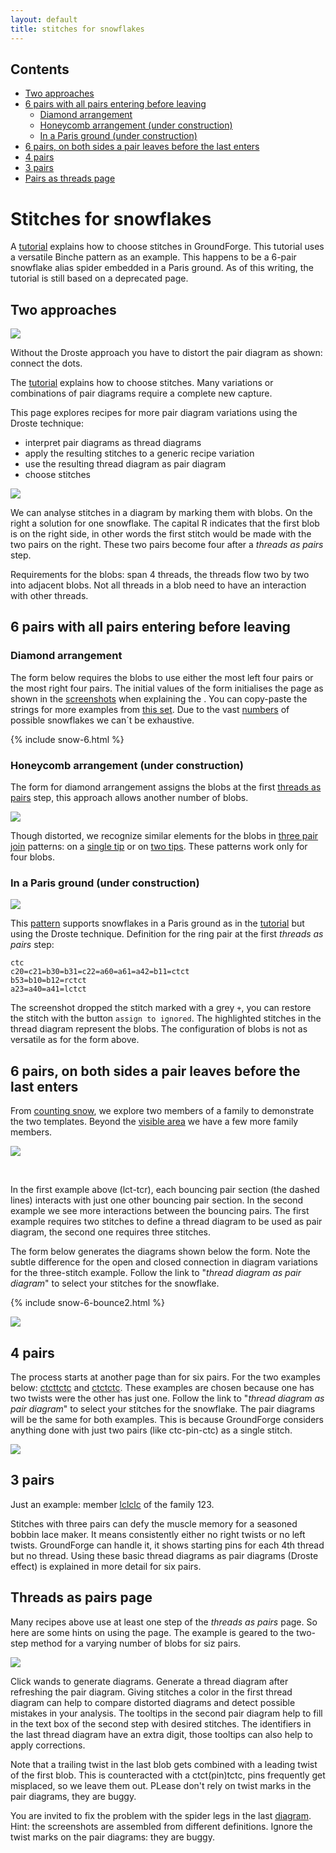```yaml
---
layout: default
title: stitches for snowflakes
---
```


Contents
--------

- [Two approaches](#two-approaches)
- [6 pairs with all pairs entering before leaving](#6-pairs-with-all-pairs-entering-before-leaving)
  - [Diamond arrangement](#diamond-arrangement)
  - [Honeycomb arrangement (under construction)](#honeycomb-arrangement-under-construction)
  - [In a Paris ground (under construction)](#in-a-paris-ground-under-construction)
- [6 pairs, on both sides a pair leaves before the last enters](#6-pairs-on-both-sides-a-pair-leaves-before-the-last-enters)
- [4 pairs](#4-pairs)
- [3 pairs](#3-pairs)
- [Pairs as threads page](#threads-as-pairs-page)

Stitches for snowflakes
=======================

A [tutorial] explains how to choose stitches in GroundForge.
This tutorial uses a versatile Binche pattern as an example. 
This happens to be a 6-pair snowflake alias spider embedded in a Paris ground.
As of this writing, the tutorial is still based on a deprecated page. 

[tutorial]: /GroundForge-help/Binche

Two approaches
--------------

![](connect-dots.svg?align=right)

Without the Droste approach you have to distort the pair diagram as shown: connect the dots.

The [tutorial] explains how to choose stitches.
Many variations or combinations of pair diagrams require a complete new capture. 

This page explores recipes for more pair diagram variations using the Droste technique:
* interpret pair diagrams as thread diagrams
* apply the resulting stitches to a generic recipe variation
* use the resulting thread diagram as pair diagram
* choose stitches

![](blobs.svg?align=right)

We can analyse stitches in a diagram by marking them with blobs.
On the right a solution for one snowflake.
The capital R indicates that the first blob is on the right side,
in other words the first stitch would be made with the two pairs on the right.
These two pairs become four after a _threads as pairs_ step.

Requirements for the blobs: span 4 threads, 
the threads flow two by two into adjacent blobs.
Not all threads in a blob need to have an interaction with other threads.


6 pairs with all pairs entering before leaving
----------------------------------------------

### Diamond arrangement

The form below requires the blobs to use either the most left four pairs or the most right four pairs.
The initial values of the form initialises the page as shown in the [screenshots](#threads-as-pairs-page) when explaining the .
You can copy-paste the strings for more examples from 
<a href="../counting-sow/654321.svg" target="_blank">this set</a>.
Due to the vast [numbers](../counting-snow) of possible snowflakes we can´t be exhaustive.

{% include snow-6.html %}

### Honeycomb arrangement (under construction)

The form for diamond arrangement assigns the blobs at the first [threads as pairs](#threads-as-pairs-page) step,
this approach allows another number of blobs.

![](fish-base-for-star.png?align=right)

Though distorted, we recognize similar elements for the blobs in [three pair join](../misca#3-paired-join) patterns:
on a [single tip](/GroundForge/stitches?patchWidth=12&patchHeight=20&b1=clcrc&a1=c&d3=clcrclll&a3=cttt&c4=c&b4=crclc&d6=crclcrrr&c6=cttt&tile=76x-,yxxy,6-x4,x24-,xxww,x-27&tileStitch=ctct&shiftColsSW=0&shiftRowsSW=6&shiftColsSE=4&shiftRowsSE=6)
or on [two tips](/GroundForge/stitches?patchWidth=8&patchHeight=12&d1=c&b1=ctct&l2=ctctrrr&d2=crclcrrr&c2=crclc&b2=ctcttt&a2=ctctl&d3=cttt&k4=ctct&c4=c&l5=ctctrr&k5=ctctrr&d5=clcrc&c5=clcrclll&a5=ctctll&c6=cttt&footside=x4,48,xx,x-,1z,xw&tile=-5,68,-7,5-,12,4-&headside=-x,V8,YX,7X,17,XX&footsideStitch=ctct&tileStitch=ctc&headsideStitch=ctct&shiftColsSW=0&shiftRowsSW=6&shiftColsSE=2&shiftRowsSE=6).
These patterns work only for four blobs.

### In a Paris ground (under construction)

![](snow-in-paris.png?align=right)

This [pattern](/GroundForge/stitches.html?patchWidth=19&patchHeight=16&tile=-5-,6-5,-5-,5-5,-58,5-4&shiftColsSW=0&shiftRowsSW=6&shiftColsSE=3&shiftRowsSE=3&b1=ct&c2=ct&a2=cllcr&b3=cl&c4=ctc&a4=ct&c5=-&b5=crrcl&c6=ctc&a6=cr&droste2=ctc,c20=c21=b30=b31=c22=a60=a61=a42=b11=ctct,b53=b10=b12=rctct,a23=a40=a41=lctct)
supports snowflakes in a Paris ground as in the [tutorial] but using the Droste technique. Definition for the ring pair at the first _threads as pairs_ step:

    ctc
    c20=c21=b30=b31=c22=a60=a61=a42=b11=ctct
    b53=b10=b12=rctct
    a23=a40=a41=lctct

The screenshot dropped the stitch marked with a grey `+`,
you can restore the stitch with the button `assign to ignored`.
The highlighted stitches in the thread diagram represent the blobs.
The configuration of blobs is not as versatile as for the form above.

6 pairs, on both sides a pair leaves before the last enters
-----------------------------------------------------------

From [counting snow](../counting-snow), we explore two members of a family to demonstrate the two templates.
Beyond the [visible area](#save-and-edit-images) we have a few more family members.

![](4-3254-2.svg?align-right)

&nbsp;

In the first example above (lct-tcr), each bouncing pair section (the dashed lines) interacts with just one other bouncing pair section.
In the second example we see more interactions between the bouncing pairs.
The first example requires two stitches to define a thread diagram to be used as pair diagram, the second one requires three stitches.

The form below generates the diagrams shown below the form.
Note the subtle difference for the open and closed connection in diagram variations for the three-stitch example.
Follow the link to "_thread diagram as pair diagram_" to select your stitches for the snowflake.

{% include snow-6-bounce2.html %}

![](4-3254-2.png)

4 pairs
-------

The process starts at another page than for six pairs.
For the two examples below:
[ctcttctc](/GroundForge/stitches.html?patchWidth=7&patchHeight=9&tile=5-&shiftColsSW=-1&shiftRowsSW=1&shiftColsSE=1&shiftRowsSE=1&a1=ctcttctc)
and [ctctctc](/GroundForge/stitches.html?patchWidth=7&patchHeight=9&tile=5-&shiftColsSW=-1&shiftRowsSW=1&shiftColsSE=1&shiftRowsSE=1&a1=ctctctc&droste2=ct,c25=d31=d32=d50=d51=d53=d70=d71=d73=ctc,d32=ctcr,d73=ctct,d53=d70=d71=ctcl).
These examples are chosen because one has two twists were the other has just one.
Follow the link to "_thread diagram as pair diagram_" to select your stitches for the snowflake.
The pair diagrams will be the same for both examples.
This is because GroundForge considers anything done with just two pairs (like ctc-pin-ctc) as a single stitch.

![](same-drostes.svg)


3 pairs
-------

Just an example: member
[lclclc](/GroundForge/droste.html?patchWidth=7&patchHeight=9&tile=5-&shiftColsSW=-1&shiftRowsSW=1&shiftColsSE=1&shiftRowsSE=1&a1=https://d-bl.github.io/GroundForge/droste.html?patchWidth=7&patchHeight=9&tile=5-&shiftColsSW=-1&shiftRowsSW=1&shiftColsSE=1&shiftRowsSE=1&a1=lclclc&droste2=ctc&droste2=ctc)
of the family 123.

Stitches with three pairs can defy the muscle memory for a seasoned bobbin lace maker.
It means consistently either no right twists or no left twists.
GroundForge can handle it, it shows starting pins for each 4th thread but no thread.
Using these basic thread diagrams as pair diagrams (Droste effect) is explained in more detail for six pairs. 

Threads as pairs page
---------------------

Many recipes above use at least one step of the _threads as pairs_ page.
So here are some hints on using the page.
The example is geared to the two-step method for a varying number of blobs for siz pairs.

![](blobs-drostes.png)

Click wands to generate diagrams. Generate a thread diagram after refreshing the pair diagram.
Giving stitches a color in the first thread diagram
can help to compare distorted diagrams and detect possible mistakes in your analysis.
The tooltips in the second pair diagram help to fill in the text box of the second step with desired stitches.
The identifiers in the last thread diagram have an extra digit,
those tooltips can also help to apply corrections.

Note that a trailing twist in the last blob gets combined with a leading twist of the first blob.
This is counteracted with a ctct(pin)tctc, pins frequently get misplaced, so we leave them out.
PLease don't rely on twist marks in the pair diagrams, they are buggy.

You are invited to fix the problem with the spider legs in the last [diagram](/GroundForge/droste?droste2=b10=rclc,b11=ctc,b12=ctc,b13=crcl,&b1=rcrc&droste3=ctc,b133=ctcttctc&patchWidth=3&patchHeight=5&paintStitches=rcrc&tile=-5&shiftColsSW=-1&shiftRowsSW=1&shiftColsSE=1&shiftRowsSE=1#).
Hint: the screenshots are assembled from different definitions. Ignore the twist marks on the pair diagrams: they are buggy.